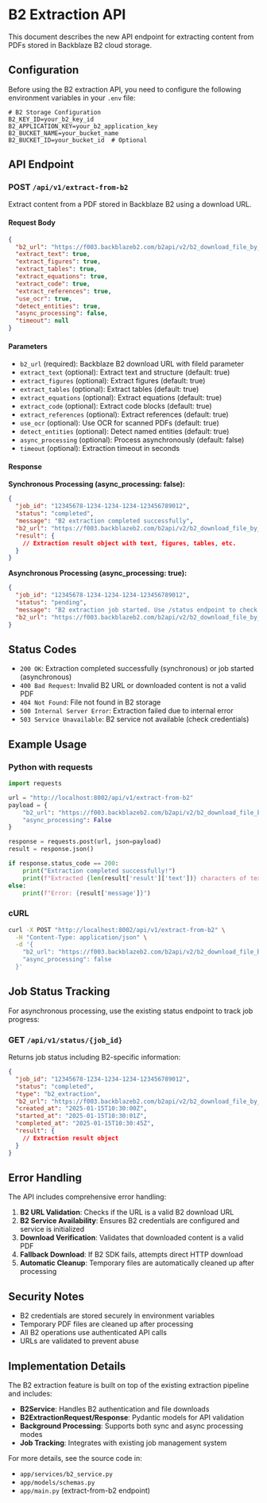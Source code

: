 # B2 Extraction API

This document describes the new API endpoint for extracting content from PDFs stored in Backblaze B2 cloud storage.

## Configuration

Before using the B2 extraction API, you need to configure the following environment variables in your `.env` file:

```env
# B2 Storage Configuration
B2_KEY_ID=your_b2_key_id
B2_APPLICATION_KEY=your_b2_application_key
B2_BUCKET_NAME=your_bucket_name
B2_BUCKET_ID=your_bucket_id  # Optional
```

## API Endpoint

### POST `/api/v1/extract-from-b2`

Extract content from a PDF stored in Backblaze B2 using a download URL.

#### Request Body

```json
{
  "b2_url": "https://f003.backblazeb2.com/b2api/v2/b2_download_file_by_id?fileId=4_z64a715e19e4932e197750a19_f1013d1b17ad2d084_d20250815_m165736_c003_v0312029_t0005_u01755277056879",
  "extract_text": true,
  "extract_figures": true,
  "extract_tables": true,
  "extract_equations": true,
  "extract_code": true,
  "extract_references": true,
  "use_ocr": true,
  "detect_entities": true,
  "async_processing": false,
  "timeout": null
}
```

#### Parameters

- `b2_url` (required): Backblaze B2 download URL with fileId parameter
- `extract_text` (optional): Extract text and structure (default: true)
- `extract_figures` (optional): Extract figures (default: true)
- `extract_tables` (optional): Extract tables (default: true)
- `extract_equations` (optional): Extract equations (default: true)
- `extract_code` (optional): Extract code blocks (default: true)
- `extract_references` (optional): Extract references (default: true)
- `use_ocr` (optional): Use OCR for scanned PDFs (default: true)
- `detect_entities` (optional): Detect named entities (default: true)
- `async_processing` (optional): Process asynchronously (default: false)
- `timeout` (optional): Extraction timeout in seconds

#### Response

**Synchronous Processing (async_processing: false):**

```json
{
  "job_id": "12345678-1234-1234-1234-123456789012",
  "status": "completed",
  "message": "B2 extraction completed successfully",
  "b2_url": "https://f003.backblazeb2.com/b2api/v2/b2_download_file_by_id?fileId=...",
  "result": {
    // Extraction result object with text, figures, tables, etc.
  }
}
```

**Asynchronous Processing (async_processing: true):**

```json
{
  "job_id": "12345678-1234-1234-1234-123456789012",
  "status": "pending",
  "message": "B2 extraction job started. Use /status endpoint to check progress.",
  "b2_url": "https://f003.backblazeb2.com/b2api/v2/b2_download_file_by_id?fileId=..."
}
```

## Status Codes

- `200 OK`: Extraction completed successfully (synchronous) or job started (asynchronous)
- `400 Bad Request`: Invalid B2 URL or downloaded content is not a valid PDF
- `404 Not Found`: File not found in B2 storage
- `500 Internal Server Error`: Extraction failed due to internal error
- `503 Service Unavailable`: B2 service not available (check credentials)

## Example Usage

### Python with requests

```python
import requests

url = "http://localhost:8002/api/v1/extract-from-b2"
payload = {
    "b2_url": "https://f003.backblazeb2.com/b2api/v2/b2_download_file_by_id?fileId=4_z64a715e19e4932e197750a19_f1013d1b17ad2d084_d20250815_m165736_c003_v0312029_t0005_u01755277056879",
    "async_processing": False
}

response = requests.post(url, json=payload)
result = response.json()

if response.status_code == 200:
    print("Extraction completed successfully!")
    print(f"Extracted {len(result['result']['text'])} characters of text")
else:
    print(f"Error: {result['message']}")
```

### cURL

```bash
curl -X POST "http://localhost:8002/api/v1/extract-from-b2" \
  -H "Content-Type: application/json" \
  -d '{
    "b2_url": "https://f003.backblazeb2.com/b2api/v2/b2_download_file_by_id?fileId=4_z64a715e19e4932e197750a19_f1013d1b17ad2d084_d20250815_m165736_c003_v0312029_t0005_u01755277056879",
    "async_processing": false
  }'
```

## Job Status Tracking

For asynchronous processing, use the existing status endpoint to track job progress:

### GET `/api/v1/status/{job_id}`

Returns job status including B2-specific information:

```json
{
  "job_id": "12345678-1234-1234-1234-123456789012",
  "status": "completed",
  "type": "b2_extraction",
  "b2_url": "https://f003.backblazeb2.com/b2api/v2/b2_download_file_by_id?fileId=...",
  "created_at": "2025-01-15T10:30:00Z",
  "started_at": "2025-01-15T10:30:01Z",
  "completed_at": "2025-01-15T10:30:45Z",
  "result": {
    // Extraction result object
  }
}
```

## Error Handling

The API includes comprehensive error handling:

1. **B2 URL Validation**: Checks if the URL is a valid B2 download URL
2. **B2 Service Availability**: Ensures B2 credentials are configured and service is initialized
3. **Download Verification**: Validates that downloaded content is a valid PDF
4. **Fallback Download**: If B2 SDK fails, attempts direct HTTP download
5. **Automatic Cleanup**: Temporary files are automatically cleaned up after processing

## Security Notes

- B2 credentials are stored securely in environment variables
- Temporary PDF files are cleaned up after processing
- All B2 operations use authenticated API calls
- URLs are validated to prevent abuse

## Implementation Details

The B2 extraction feature is built on top of the existing extraction pipeline and includes:

- **B2Service**: Handles B2 authentication and file downloads
- **B2ExtractionRequest/Response**: Pydantic models for API validation
- **Background Processing**: Supports both sync and async processing modes
- **Job Tracking**: Integrates with existing job management system

For more details, see the source code in:
- `app/services/b2_service.py`
- `app/models/schemas.py`
- `app/main.py` (extract-from-b2 endpoint)
